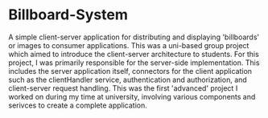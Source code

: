 # Billboard-System

A simple client-server application for distributing and displaying 'billboards' or images to consumer applications. 
This was a uni-based group project which aimed to introduce the client-server architecture to students. 
For this project, I was primarily responsible for the server-side implementation. 
This includes the server application itself, connectors for the client application such as the clientHandler service,
authentication and authorization, and client-server request handling. 
This was the first 'advanced' project I worked on during my time at university, involving various components and serivces to create a complete application. 
